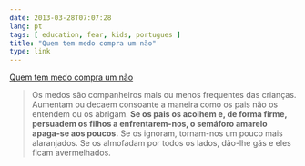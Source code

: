 ```yaml
---
date: 2013-03-28T07:07:28
lang: pt
tags: [ education, fear, kids, portugues ]
title: "Quem tem medo compra um não"
type: link
---
```


[Quem tem medo compra um não](http://www.paisefilhos.pt/index.php/destaque/5625)

> Os medos são companheiros mais ou menos frequentes das crianças.
> Aumentam ou decaem consoante a maneira como os pais não os entendem ou
> os abrigam. **Se os pais os acolhem e, de forma firme, persuadem os
> filhos a enfrentarem-nos, o semáforo amarelo apaga-se aos poucos.** Se
> os ignoram, tornam-nos um pouco mais alaranjados. Se os almofadam por
> todos os lados, dão-lhe gás e eles ficam avermelhados.

